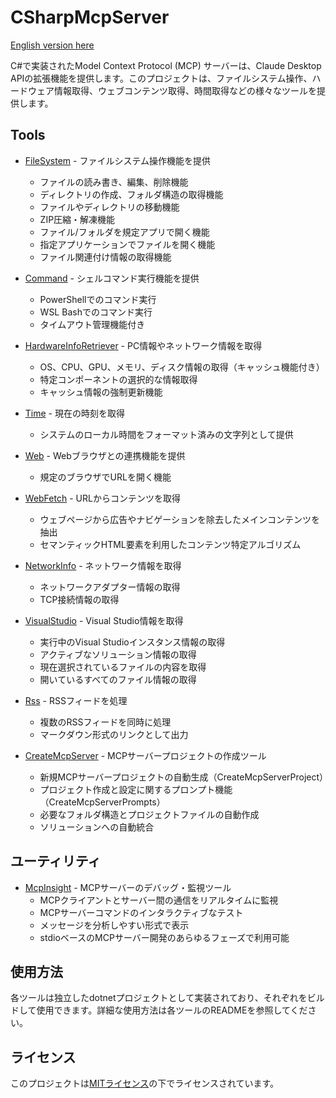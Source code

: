 ﻿# CSharpMcpServer

[English version here](README.md)

C#で実装されたModel Context Protocol (MCP) サーバーは、Claude Desktop APIの拡張機能を提供します。このプロジェクトは、ファイルシステム操作、ハードウェア情報取得、ウェブコンテンツ取得、時間取得などの様々なツールを提供します。

## Tools

- [FileSystem](FileSystem/README.ja.md) - ファイルシステム操作機能を提供
  - ファイルの読み書き、編集、削除機能
  - ディレクトリの作成、フォルダ構造の取得機能
  - ファイルやディレクトリの移動機能
  - ZIP圧縮・解凍機能
  - ファイル/フォルダを規定アプリで開く機能
  - 指定アプリケーションでファイルを開く機能
  - ファイル関連付け情報の取得機能

- [Command](Command/README.ja.md) - シェルコマンド実行機能を提供
  - PowerShellでのコマンド実行
  - WSL Bashでのコマンド実行
  - タイムアウト管理機能付き

- [HardwareInfoRetriever](HardwareInfoRetriever/README.ja.md) - PC情報やネットワーク情報を取得
  - OS、CPU、GPU、メモリ、ディスク情報の取得（キャッシュ機能付き）
  - 特定コンポーネントの選択的な情報取得
  - キャッシュ情報の強制更新機能

- [Time](Time/README.ja.md) - 現在の時刻を取得
  - システムのローカル時間をフォーマット済みの文字列として提供

- [Web](Web/README.ja.md) - Webブラウザとの連携機能を提供
  - 規定のブラウザでURLを開く機能

- [WebFetch](WebFetch/README.ja.md) - URLからコンテンツを取得
  - ウェブページから広告やナビゲーションを除去したメインコンテンツを抽出
  - セマンティックHTML要素を利用したコンテンツ特定アルゴリズム

- [NetworkInfo](NetworkInfo/README.ja.md) - ネットワーク情報を取得
  - ネットワークアダプター情報の取得
  - TCP接続情報の取得

- [VisualStudio](VisualStudio/README.ja.md) - Visual Studio情報を取得
  - 実行中のVisual Studioインスタンス情報の取得
  - アクティブなソリューション情報の取得
  - 現在選択されているファイルの内容を取得
  - 開いているすべてのファイル情報の取得

- [Rss](Rss/README.ja.md) - RSSフィードを処理
  - 複数のRSSフィードを同時に処理
  - マークダウン形式のリンクとして出力

- [CreateMcpServer](CreateMcpServer/README.ja.md) - MCPサーバープロジェクトの作成ツール
  - 新規MCPサーバープロジェクトの自動生成（CreateMcpServerProject）
  - プロジェクト作成と設定に関するプロンプト機能（CreateMcpServerPrompts）
  - 必要なフォルダ構造とプロジェクトファイルの自動作成
  - ソリューションへの自動統合

## ユーティリティ

- [McpInsight](CSharpMcpServer.Utility/McpInsight/README.ja.md) - MCPサーバーのデバッグ・監視ツール
  - MCPクライアントとサーバー間の通信をリアルタイムに監視
  - MCPサーバーコマンドのインタラクティブなテスト
  - メッセージを分析しやすい形式で表示
  - stdioベースのMCPサーバー開発のあらゆるフェーズで利用可能

## 使用方法

各ツールは独立したdotnetプロジェクトとして実装されており、それぞれをビルドして使用できます。詳細な使用方法は各ツールのREADMEを参照してください。

## ライセンス
このプロジェクトは[MITライセンス](LICENSE.txt)の下でライセンスされています。